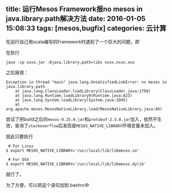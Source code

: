 title: 运行Mesos Framework报no mesos in java.library.path解决方法
date: 2016-01-05 15:08:33
tags: [mesos,bugfix]
categories: 云计算
---

在运行自己用scala编写的Framework时遇到了一个巨大的问题，即
<!-- more -->
在执行

```
java -cp xxxx.jar -Djava.library.path=libs xxxx.xxxx.xxx
```

之后报错：

```
Exception in thread "main" java.lang.UnsatisfiedLinkError: no mesos in java.library.path
    at java.lang.ClassLoader.loadLibrary(ClassLoader.java:1758)
    at java.lang.Runtime.loadLibrary0(Runtime.java:823)
    at java.lang.System.loadLibrary(System.java:1045)
    at org.apache.mesos.MesosNativeLibrary.load(MesosNativeLibrary.java:46)
```

尝试了把build之后的`mesos-0.25.0.jar`和`protobuf-2.5.0.jar`加入，依然不生效，查询了`stackoverflow`后发现是`MESOS_NATIVE_LIBRARY`环境变量未加入。

因此只要执行

```
 # For Linux
$ export MESOS_NATIVE_LIBRARY='/usr/local/lib/libmesos.so'

 # For OSX
$ export MESOS_NATIVE_LIBRARY='/usr/local/lib/libmesos.dylib'
```
就行了。

为了方便，可以把这个语句加到.bashrc中
